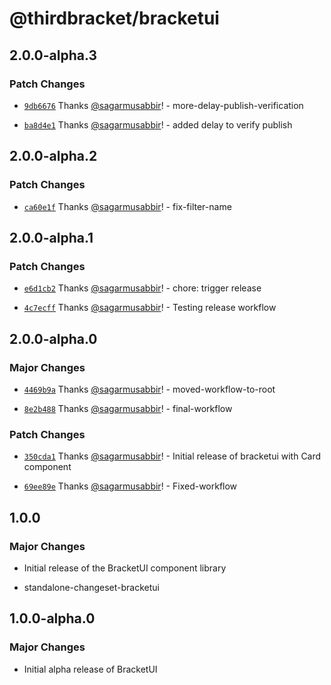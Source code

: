 # @thirdbracket/bracketui

## 2.0.0-alpha.3

### Patch Changes

- [`9db6676`](https://github.com/sagarmusabbir/bracketui/commit/9db6676e57663ae97f969683d48de57c945fb5bf) Thanks [@sagarmusabbir](https://github.com/sagarmusabbir)! - more-delay-publish-verification

- [`ba8d4e1`](https://github.com/sagarmusabbir/bracketui/commit/ba8d4e160362f6681ef9e405fb38fa585b116ab6) Thanks [@sagarmusabbir](https://github.com/sagarmusabbir)! - added delay to verify publish

## 2.0.0-alpha.2

### Patch Changes

- [`ca60e1f`](https://github.com/sagarmusabbir/bracketui/commit/ca60e1f3ecf9453a4113b374efaa54ceae291b38) Thanks [@sagarmusabbir](https://github.com/sagarmusabbir)! - fix-filter-name

## 2.0.0-alpha.1

### Patch Changes

- [`e6d1cb2`](https://github.com/sagarmusabbir/bracketui/commit/e6d1cb202ee9ed52bc06c035f1157289b7d7f0d0) Thanks [@sagarmusabbir](https://github.com/sagarmusabbir)! - chore: trigger release

- [`4c7ecff`](https://github.com/sagarmusabbir/bracketui/commit/4c7ecff517216676aedbe1a4fc7aa8cbe2e629a9) Thanks [@sagarmusabbir](https://github.com/sagarmusabbir)! - Testing release workflow

## 2.0.0-alpha.0

### Major Changes

- [`4469b9a`](https://github.com/sagarmusabbir/bracketui/commit/4469b9af2393b2eafdfe5563e8202b5cc325539c) Thanks [@sagarmusabbir](https://github.com/sagarmusabbir)! - moved-workflow-to-root

- [`8e2b488`](https://github.com/sagarmusabbir/bracketui/commit/8e2b4882db29e45313d071adaed1c64363f2009a) Thanks [@sagarmusabbir](https://github.com/sagarmusabbir)! - final-workflow

### Patch Changes

- [`350cda1`](https://github.com/sagarmusabbir/bracketui/commit/350cda18b712e5b46b0000819160b858258c2c3f) Thanks [@sagarmusabbir](https://github.com/sagarmusabbir)! - Initial release of bracketui with Card component

- [`69ee89e`](https://github.com/sagarmusabbir/bracketui/commit/69ee89e5167283727f1fc447f9cf412188114cbb) Thanks [@sagarmusabbir](https://github.com/sagarmusabbir)! - Fixed-workflow

## 1.0.0

### Major Changes

- Initial release of the BracketUI component library

- standalone-changeset-bracketui

## 1.0.0-alpha.0

### Major Changes

- Initial alpha release of BracketUI
